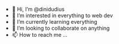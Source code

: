 - 👋 Hi, I’m @dinidudius
- 👀 I’m interested in everything to web dev
- 🌱 I’m currently learning everything
- 💞️ I’m looking to collaborate on anything
- 📫 How to reach me ...

<!---
dinidudius/dinidudius is a ✨ special ✨ repository because its `README.md` (this file) appears on your GitHub profile.
You can click the Preview link to take a look at your changes.
--->
